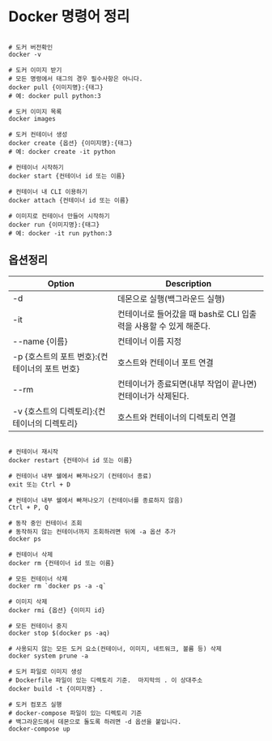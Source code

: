# Docker 명령어 정리

```terminal

# 도커 버전확인
docker -v

# 도커 이미지 받기
# 모든 명령에서 태그의 경우 필수사항은 아니다.
docker pull {이미지명}:{태그}
# 예: docker pull python:3

# 도커 이미지 목록
docker images

# 도커 컨테이너 생성
docker create {옵션} {이미지명}:{태그}
# 예: docker create -it python

# 컨테이너 시작하기
docker start {컨테이너 id 또는 이름}

# 컨테이너 내 CLI 이용하기
docker attach {컨테이너 id 또는 이름}

# 이미지로 컨테이너 만들어 시작하기
docker run {이미지명}:{태그}
# 예: docker -it run python:3
```

## 옵션정리

| Option                                     | Description                                                       |
|--------------------------------------------|-------------------------------------------------------------------|
| -d                                         | 데몬으로 실행(백그라운드 실행)                                          |
| -it                                        | 컨테이너로 들어갔을 때 bash로 CLI 입출력을 사용할 수 있게 해준다.            |
| --name {이름}                               | 컨테이너 이름 지정                                                   |
| -p {호스트의 포트 번호}:{컨테이너의 포트 번호}      | 호스트와 컨테이너 포트 연결                                            |
| --rm                                       | 컨테이너가 종료되면(내부 작업이 끝나면) 컨테이너가 삭제된다.                  |
| -v {호스트의 디렉토리}:{컨테이너의 디렉토리}       | 호스트와 컨테이너의 디렉토리 연결                                        |

```terminal

# 컨테이너 재시작
docker restart {컨테이너 id 또는 이름}

# 컨테이너 내부 쉘에서 빠져나오기 (컨테이너 종료)
exit 또는 Ctrl + D

# 컨테이너 내부 쉘에서 빠져나오기 (컨테이너를 종료하지 않음)
Ctrl + P, Q

# 동작 중인 컨테이너 조회
# 동작하지 않는 컨테이너까지 조회하려면 뒤에 -a 옵션 추가
docker ps

# 컨테이너 삭제
docker rm {컨테이너 id 또는 이름}

# 모든 컨테이너 삭제
docker rm `docker ps -a -q`

# 이미지 삭제
docker rmi {옵션} {이미지 id}

# 모든 컨테이너 중지
docker stop $(docker ps -aq)

# 사용되지 않는 모든 도커 요소(컨테이너, 이미지, 네트워크, 볼륨 등) 삭제
docker system prune -a

# 도커 파일로 이미지 생성
# Dockerfile 파일이 있는 디렉토리 기준.  마지막의 . 이 상대주소
docker build -t {이미지명} .

# 도커 컴포즈 실행
# docker-compose 파일이 있는 디렉토리 기준
# 백그라운드에서 데몬으로 돌도록 하려면 -d 옵션을 붙입니다.
docker-compose up
```
